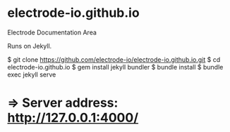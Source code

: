 # electrode-io.github.io
Electrode Documentation Area

Runs on Jekyll.

$ git clone https://github.com/electrode-io/electrode-io.github.io.git
$ cd electrode-io.github.io
$ gem install jekyll bundler
$ bundle install
$ bundle exec jekyll serve
# => Server address: http://127.0.0.1:4000/
